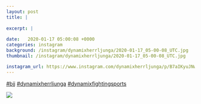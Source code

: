 ```yaml
---
layout: post
title: |
  
excerpt: |
    
date:   2020-01-17 05:00:08 +0000
categories: instagram
background: /instagram/dynamixherrljunga/2020-01-17_05-00-08_UTC.jpg
thumbnail: /instagram/dynamixherrljunga/2020-01-17_05-00-08_UTC.jpg

instagram_url: https://www.instagram.com/dynamixherrljunga/p/B7aIKyuJNwz
---
```

[#bjj](https://www.instagram.com/explore/tags/bjj/) [#dynamixherrljunga](https://www.instagram.com/explore/tags/dynamixherrljunga/) [#dynamixfightingsports](https://www.instagram.com/explore/tags/dynamixfightingsports/)



<img src='/www-dynamix-herrljunga/instagram/dynamixherrljunga/2020-01-17_05-00-08_UTC.jpg' class='img-fluid' />
